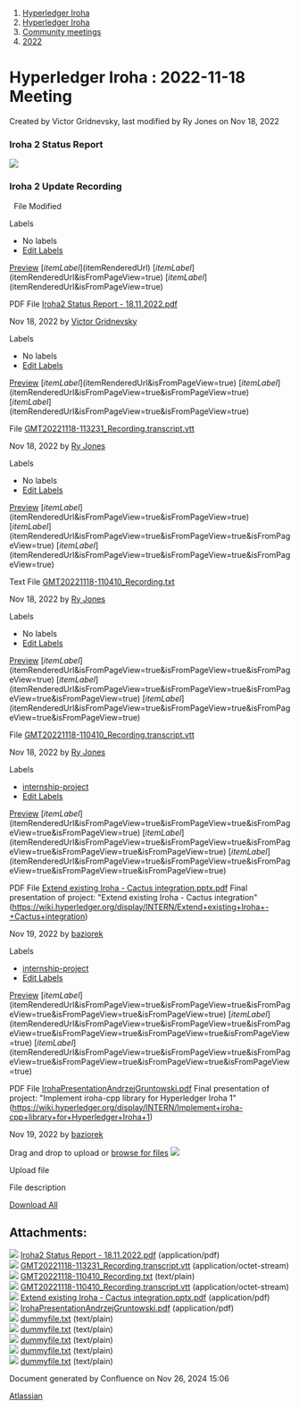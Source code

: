 1. [Hyperledger Iroha](index.html)
2. [Hyperledger Iroha](Hyperledger-Iroha_20873224.html)
3. [Community meetings](Community-meetings_21012606.html)
4. [2022](2022_21017975.html)

# Hyperledger Iroha : 2022-11-18 Meeting

Created by Victor Gridnevsky, last modified by Ry Jones on Nov 18, 2022

### Iroha 2 Status Report

[![](attachments/thumbnails/21013325/21018134)](attachments/21013325/21018134.pdf)

### Iroha 2 Update Recording

  File Modified

Labels

- No labels
- [Edit Labels](# "Edit Labels")

[Preview]() [$itemLabel]($itemRenderedUrl) [$itemLabel]($itemRenderedUrl&isFromPageView=true) [$itemLabel]($itemRenderedUrl&isFromPageView=true)

PDF File [Iroha2 Status Report - 18.11.2022.pdf](attachments/21013325/21018134.pdf "Download")

Nov 18, 2022 by [Victor Gridnevsky](/wiki/people/62c3e840a7de1e7c7c2d5bdd)

Labels

- No labels
- [Edit Labels](# "Edit Labels")

[Preview]() [$itemLabel]($itemRenderedUrl&isFromPageView=true) [$itemLabel]($itemRenderedUrl&isFromPageView=true&isFromPageView=true) [$itemLabel]($itemRenderedUrl&isFromPageView=true&isFromPageView=true)

File [GMT20221118-113231\_Recording.transcript.vtt](attachments/21013325/21018138.vtt "Download")

Nov 18, 2022 by [Ry Jones](/wiki/people/557058:078cecfc-fb17-4d9a-8759-b5b74efa6850)

Labels

- No labels
- [Edit Labels](# "Edit Labels")

[Preview]() [$itemLabel]($itemRenderedUrl&isFromPageView=true&isFromPageView=true) [$itemLabel]($itemRenderedUrl&isFromPageView=true&isFromPageView=true&isFromPageView=true) [$itemLabel]($itemRenderedUrl&isFromPageView=true&isFromPageView=true&isFromPageView=true)

Text File [GMT20221118-110410\_Recording.txt](attachments/21013325/21018141.txt "Download")

Nov 18, 2022 by [Ry Jones](/wiki/people/557058:078cecfc-fb17-4d9a-8759-b5b74efa6850)

Labels

- No labels
- [Edit Labels](# "Edit Labels")

[Preview]() [$itemLabel]($itemRenderedUrl&isFromPageView=true&isFromPageView=true&isFromPageView=true) [$itemLabel]($itemRenderedUrl&isFromPageView=true&isFromPageView=true&isFromPageView=true&isFromPageView=true) [$itemLabel]($itemRenderedUrl&isFromPageView=true&isFromPageView=true&isFromPageView=true&isFromPageView=true)

File [GMT20221118-110410\_Recording.transcript.vtt](attachments/21013325/21018142.vtt "Download")

Nov 18, 2022 by [Ry Jones](/wiki/people/557058:078cecfc-fb17-4d9a-8759-b5b74efa6850)

Labels

- [internship-project](/wiki/label/iroha/internship-project)
- [Edit Labels](# "Edit Labels")

[Preview]() [$itemLabel]($itemRenderedUrl&isFromPageView=true&isFromPageView=true&isFromPageView=true&isFromPageView=true) [$itemLabel]($itemRenderedUrl&isFromPageView=true&isFromPageView=true&isFromPageView=true&isFromPageView=true&isFromPageView=true) [$itemLabel]($itemRenderedUrl&isFromPageView=true&isFromPageView=true&isFromPageView=true&isFromPageView=true&isFromPageView=true)

PDF File [Extend existing Iroha - Cactus integration.pptx.pdf](attachments/21013325/21018144.pdf "Download") Final presentation of project: "Extend existing Iroha - Cactus integration" (https://wiki.hyperledger.org/display/INTERN/Extend+existing+Iroha+-+Cactus+integration)

Nov 19, 2022 by [baziorek](/wiki/people/70121:fcfd1447-e409-47ac-bf14-f78e6031899d)

Labels

- [internship-project](/wiki/label/iroha/internship-project)
- [Edit Labels](# "Edit Labels")

[Preview]() [$itemLabel]($itemRenderedUrl&isFromPageView=true&isFromPageView=true&isFromPageView=true&isFromPageView=true&isFromPageView=true) [$itemLabel]($itemRenderedUrl&isFromPageView=true&isFromPageView=true&isFromPageView=true&isFromPageView=true&isFromPageView=true&isFromPageView=true) [$itemLabel]($itemRenderedUrl&isFromPageView=true&isFromPageView=true&isFromPageView=true&isFromPageView=true&isFromPageView=true&isFromPageView=true)

PDF File [IrohaPresentationAndrzejGruntowski.pdf](attachments/21013325/21018145.pdf "Download") Final presentation of project: "Implement iroha-cpp library for Hyperledger Iroha 1" (https://wiki.hyperledger.org/display/INTERN/Implement+iroha-cpp+library+for+Hyperledger+Iroha+1)

Nov 19, 2022 by [baziorek](/wiki/people/70121:fcfd1447-e409-47ac-bf14-f78e6031899d)

Drag and drop to upload or [browse for files]() ![](images/icons/wait.gif)

Upload file

File description

[Download All](/wiki/download/all_attachments?pageId=21013325 "Download all the latest versions of attachments on this page as single zip file.")

## Attachments:

![](images/icons/bullet_blue.gif) [Iroha2 Status Report - 18.11.2022.pdf](attachments/21013325/21018134.pdf) (application/pdf)  
![](images/icons/bullet_blue.gif) [GMT20221118-113231\_Recording.transcript.vtt](attachments/21013325/21018138.vtt) (application/octet-stream)  
![](images/icons/bullet_blue.gif) [GMT20221118-110410\_Recording.txt](attachments/21013325/21018141.txt) (text/plain)  
![](images/icons/bullet_blue.gif) [GMT20221118-110410\_Recording.transcript.vtt](attachments/21013325/21018142.vtt) (application/octet-stream)  
![](images/icons/bullet_blue.gif) [Extend existing Iroha - Cactus integration.pptx.pdf](attachments/21013325/21018144.pdf) (application/pdf)  
![](images/icons/bullet_blue.gif) [IrohaPresentationAndrzejGruntowski.pdf](attachments/21013325/21018145.pdf) (application/pdf)  
![](images/icons/bullet_blue.gif) [dummyfile.txt](attachments/21013325/21018143.txt) (text/plain)  
![](images/icons/bullet_blue.gif) [dummyfile.txt](attachments/21013325/21018139.txt) (text/plain)  
![](images/icons/bullet_blue.gif) [dummyfile.txt](attachments/21013325/21018137.txt) (text/plain)  
![](images/icons/bullet_blue.gif) [dummyfile.txt](attachments/21013325/21018140.txt) (text/plain)  
![](images/icons/bullet_blue.gif) [dummyfile.txt](attachments/21013325/21018136.txt) (text/plain)

Document generated by Confluence on Nov 26, 2024 15:06

[Atlassian](http://www.atlassian.com/)
